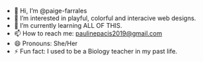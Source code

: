 - 👋 Hi, I’m @paige-farrales
- 👀 I’m interested in playful, colorful and interacive web designs.
- 🌱 I’m currently learning ALL OF THIS.
- 📫 How to reach me: paulinepacis2019@gmail.com
- 😄 Pronouns: She/Her
- ⚡ Fun fact: I used to be a Biology teacher in my past life.

<!---
paige-farrales/paige-farrales is a ✨ special ✨ repository because its `README.md` (this file) appears on your GitHub profile.
You can click the Preview link to take a look at your changes.
--->
